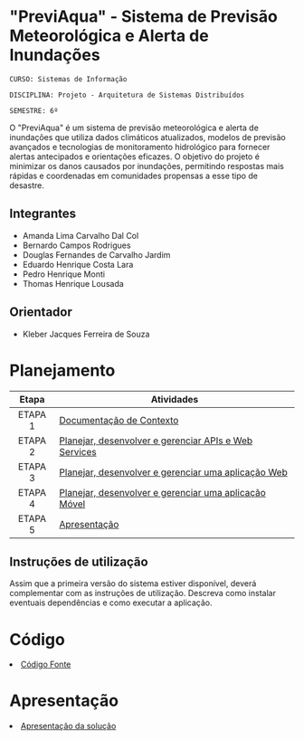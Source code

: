 # "PreviAqua" - Sistema de Previsão Meteorológica e Alerta de Inundações

`CURSO: Sistemas de Informação`

`DISCIPLINA: Projeto - Arquitetura de Sistemas Distribuídos`

`SEMESTRE: 6º`

O "PreviAqua" é um sistema de previsão meteorológica e alerta de inundações que utiliza dados climáticos atualizados, modelos de previsão avançados e tecnologias de monitoramento hidrológico para fornecer alertas antecipados e orientações eficazes. O objetivo do projeto é minimizar os danos causados por inundações, permitindo respostas mais rápidas e coordenadas em comunidades propensas a esse tipo de desastre.

## Integrantes

* Amanda Lima Carvalho Dal Col 
* Bernardo Campos Rodrigues 
* Douglas Fernandes de Carvalho Jardim
* Eduardo Henrique Costa Lara
* Pedro Henrique Monti
* Thomas Henrique Lousada

## Orientador

* Kleber Jacques Ferreira de Souza

# Planejamento

| Etapa         | Atividades |
|  :----:   | ----------- |
| ETAPA 1         |[Documentação de Contexto](docs/contexto.md) <br> |
| ETAPA 2         |[Planejar, desenvolver e gerenciar APIs e Web Services](docs/backend-apis.md) <br> |
| ETAPA 3         |[Planejar, desenvolver e gerenciar uma aplicação Web](docs/frontend-web.md) |
| ETAPA 4        |[Planejar, desenvolver e gerenciar uma aplicação Móvel](docs/frontend-mobile.md) <br>  |
| ETAPA 5         | [Apresentação](presentation/README.md) |
## Instruções de utilização

Assim que a primeira versão do sistema estiver disponível, deverá complementar com as instruções de utilização. Descreva como instalar eventuais dependências e como executar a aplicação.

# Código

<li><a href="src/README.md"> Código Fonte</a></li>

# Apresentação

<li><a href="presentation/README.md"> Apresentação da solução</a></li>
